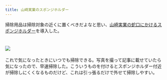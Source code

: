 ```yaml
---
title: 山崎実業のスポンジホルダー
---
```

掃除用品は掃除対象の近くに置くべきだよなと思い、[山崎実業の蛇口にかけるスポンジホルダー](https://www.amazon.co.jp/dp/B07MM4GC6P)を導入した。

![](https://lh3.googleusercontent.com/VclYZkEwTxwgf8YFouA1CUIRjX5u1R0-OWhpAFhsyL_9fZrW0GmlVYuo8sd0jcjl-515TxqcCN6zz05EuOeg9coBh33yflVmZ9ygYziSo8XouPmCA6YkI-UfIiW4QIPwTOjHqg5u2Kqyk2Ij3O262uYhVPTWOhau_Gi-qBpAWXxmIH9gW3U2yJbC)
===============================================================================================================================================================================================================================

これで気になったときにいつでも掃除できる。写真を撮って記事に載せていたら気になったので、早速掃除した。こういうものを付けるとスポンジホルダー付近が掃除しにくくなるものだけど、これは引っ張るだけで外せて掃除しやすい。
